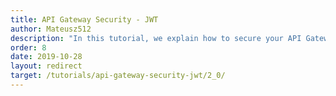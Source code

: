 ```yaml
---
title: API Gateway Security - JWT
author: Mateusz512
description: "In this tutorial, we explain how to secure your API Gateway using JWT."
order: 8
date: 2019-10-28
layout: redirect
target: /tutorials/api-gateway-security-jwt/2_0/
---
```

